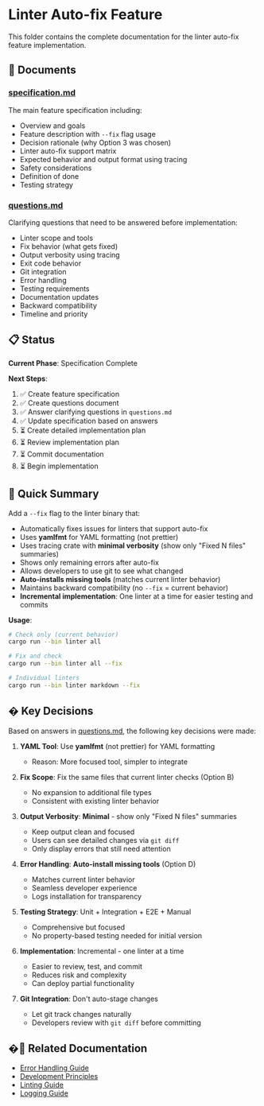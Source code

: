 # Linter Auto-fix Feature

This folder contains the complete documentation for the linter auto-fix feature implementation.

## 📄 Documents

### [specification.md](./specification.md)

The main feature specification including:

- Overview and goals
- Feature description with `--fix` flag usage
- Decision rationale (why Option 3 was chosen)
- Linter auto-fix support matrix
- Expected behavior and output format using tracing
- Safety considerations
- Definition of done
- Testing strategy

### [questions.md](./questions.md)

Clarifying questions that need to be answered before implementation:

- Linter scope and tools
- Fix behavior (what gets fixed)
- Output verbosity using tracing
- Exit code behavior
- Git integration
- Error handling
- Testing requirements
- Documentation updates
- Backward compatibility
- Timeline and priority

## 📋 Status

**Current Phase**: Specification Complete

**Next Steps**:

1. ✅ Create feature specification
2. ✅ Create questions document
3. ✅ Answer clarifying questions in `questions.md`
4. ✅ Update specification based on answers
5. ⏳ Create detailed implementation plan
6. ⏳ Review implementation plan
7. ⏳ Commit documentation
8. ⏳ Begin implementation

## 🎯 Quick Summary

Add a `--fix` flag to the linter binary that:

- Automatically fixes issues for linters that support auto-fix
- Uses **yamlfmt** for YAML formatting (not prettier)
- Uses tracing crate with **minimal verbosity** (show only "Fixed N files" summaries)
- Shows only remaining errors after auto-fix
- Allows developers to use git to see what changed
- **Auto-installs missing tools** (matches current linter behavior)
- Maintains backward compatibility (no `--fix` = current behavior)
- **Incremental implementation**: One linter at a time for easier testing and commits

**Usage**:

```bash
# Check only (current behavior)
cargo run --bin linter all

# Fix and check
cargo run --bin linter all --fix

# Individual linters
cargo run --bin linter markdown --fix
```

## � Key Decisions

Based on answers in [questions.md](./questions.md), the following key decisions were made:

1. **YAML Tool**: Use **yamlfmt** (not prettier) for YAML formatting

   - Reason: More focused tool, simpler to integrate

2. **Fix Scope**: Fix the same files that current linter checks (Option B)

   - No expansion to additional file types
   - Consistent with existing linter behavior

3. **Output Verbosity**: **Minimal** - show only "Fixed N files" summaries

   - Keep output clean and focused
   - Users can see detailed changes via `git diff`
   - Only display errors that still need attention

4. **Error Handling**: **Auto-install missing tools** (Option D)

   - Matches current linter behavior
   - Seamless developer experience
   - Logs installation for transparency

5. **Testing Strategy**: Unit + Integration + E2E + Manual

   - Comprehensive but focused
   - No property-based testing needed for initial version

6. **Implementation**: Incremental - one linter at a time

   - Easier to review, test, and commit
   - Reduces risk and complexity
   - Can deploy partial functionality

7. **Git Integration**: Don't auto-stage changes
   - Let git track changes naturally
   - Developers review with `git diff` before committing

## �🔗 Related Documentation

- [Error Handling Guide](../../contributing/error-handling.md)
- [Development Principles](../../development-principles.md)
- [Linting Guide](../../contributing/linting.md)
- [Logging Guide](../../contributing/logging-guide.md)
